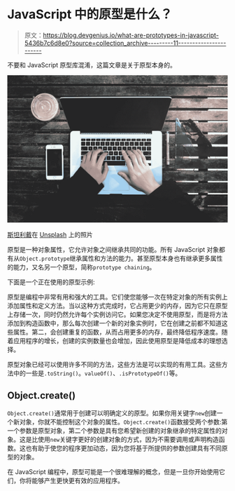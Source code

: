 # JavaScript 中的原型是什么？

> 原文：<https://blog.devgenius.io/what-are-prototypes-in-javascript-5436b7c6d8e0?source=collection_archive---------11----------------------->

不要和 JavaScript 原型库混淆，这篇文章是关于原型本身的。

![](img/fd7e8ec79e0d57bcbf6bb180ea7394d3.png)

[斯坦利戴](https://unsplash.com/@stanleydai?utm_source=unsplash&utm_medium=referral&utm_content=creditCopyText)在 [Unsplash](https://unsplash.com/s/photos/prototype?utm_source=unsplash&utm_medium=referral&utm_content=creditCopyText) 上的照片

原型是一种对象属性，它允许对象之间继承共同的功能。所有 JavaScript 对象都有从`Object.prototype`继承属性和方法的能力。甚至原型本身也有继承更多属性的能力，又名另一个原型，简称`prototype chaining`。

下面是一个正在使用的原型示例:

原型是编程中非常有用和强大的工具。它们使您能够一次在特定对象的所有实例上添加属性和定义方法。当以这种方式完成时，它占用更少的内存，因为它只在原型上存储一次，同时仍然允许每个实例访问它。如果您决定不使用原型，而是将方法添加到构造函数中，那么每次创建一个新的对象实例时，它在创建之前都不知道这些属性。第二，会创建重复的函数，从而占用更多的内存，最终降低程序速度。随着应用程序的增长，创建的实例数量也会增加，因此使用原型是降低成本的理想选择。

原型对象已经可以使用许多不同的方法，这些方法是可以实现的有用工具。这些方法中的一些是`.toString()`。`valueOf()`、`.isPrototypeOf()`等。

## Object.create()

`Object.create()`通常用于创建可以明确定义的原型。如果你用关键字`new`创建一个新对象，你就不能控制这个对象的属性。`Object.create()`函数接受两个参数:第一个参数是原型对象，第二个参数是具有您希望新创建的对象继承的特定属性的对象。这是比使用`new`关键字更好的创建对象的方式，因为不需要调用或声明构造函数。这也有助于使您的程序更加动态，因为您将基于所提供的参数创建具有不同原型的对象。

在 JavaScript 编程中，原型可能是一个很难理解的概念，但是一旦你开始使用它们，你将能够产生更快更有效的应用程序。